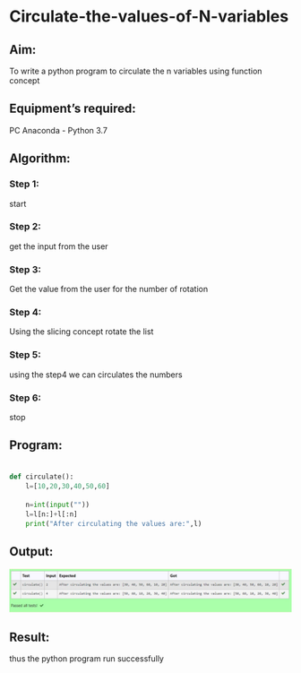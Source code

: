 # Circulate-the-values-of-N-variables
## Aim:
To write a python program to circulate the n variables using function concept
## Equipment’s required:
PC
Anaconda - Python 3.7
## Algorithm: 
### Step 1:
 start
### Step 2: 
get the input from the user
### Step 3: 
Get the value from the user for the number of rotation
### Step 4: 
Using the slicing concept rotate the list

### Step 5:
 using the step4 we can circulates the numbers
### Step 6: 
stop
## Program:
~~~ python

def circulate():
    l=[10,20,30,40,50,60]

    n=int(input(""))
    l=l[n:]+l[:n]
    print("After circulating the values are:",l)
~~~

## Output:
![output](noutput.jpg)

## Result:
thus the python program run successfully